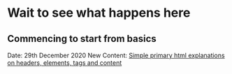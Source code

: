 # Wait to see what happens here

## Commencing to start from basics
Date: 29th December 2020
New Content: [Simple primary html explanations on headers, elements, tags and content](/firstWebsite/index.html)  


